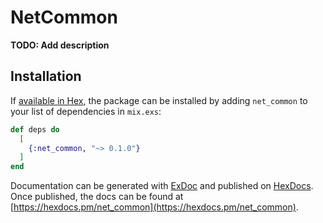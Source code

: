 # NetCommon

**TODO: Add description**

## Installation

If [available in Hex](https://hex.pm/docs/publish), the package can be installed
by adding `net_common` to your list of dependencies in `mix.exs`:

```elixir
def deps do
  [
    {:net_common, "~> 0.1.0"}
  ]
end
```

Documentation can be generated with [ExDoc](https://github.com/elixir-lang/ex_doc)
and published on [HexDocs](https://hexdocs.pm). Once published, the docs can
be found at [https://hexdocs.pm/net_common](https://hexdocs.pm/net_common).

